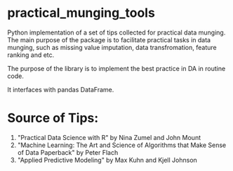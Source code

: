 practical_munging_tools
=======================

Python implementation of a set of tips collected for practical data munging. The main purpose of the package is to facilitate practical tasks in data munging, such as missing value imputation, data transfromation, feature ranking and etc. 

The purpose of the library is to implement the best practice in DA in routine code.

It interfaces with pandas DataFrame.

# Source of Tips:
1. "Practical Data Science with R" by Nina Zumel and John Mount
2. "Machine Learning: The Art and Science of Algorithms that Make Sense of Data Paperback" by Peter Flach
3. "Applied Predictive Modeling" by Max Kuhn and Kjell Johnson
